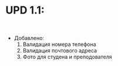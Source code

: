 <h1>UPD 1.1:</h1><br>
<ul>
  <li>Добавлено:
    <ol type= "1">
      <li>Валидация номера телефона
      <li>Валидация почтового адреса
      <li>Фото для студена и преподователя  
    </ol>
</ul>

 
